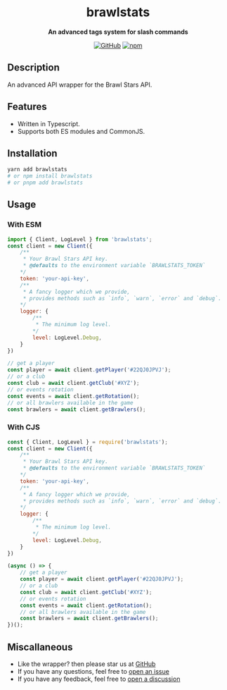 <div align="center">

# brawlstats

**An advanced tags system for slash commands**

[![GitHub](https://img.shields.io/github/license/specteralabs/brawlstats)](https://github.com/SpecteraLabs/brawlstats/blob/main/LICENSE.md)
[![npm](https://img.shields.io/npm/v/brawlstats?color=crimson&logo=npm&style=flat-square)](https://www.npmjs.com/package/brawlstats)
</div>

## Description
An advanced API wrapper for the Brawl Stars API.

## Features
- Written in Typescript.
- Supports both ES modules and CommonJS.

## Installation
```bash
yarn add brawlstats
# or npm install brawlstats
# or pnpm add brawlstats
```

## Usage
### With ESM
```js
import { Client, LogLevel } from 'brawlstats';
const client = new Client({
	/**
	 * Your Brawl Stars API key.
	 * @defaults to the environment variable `BRAWLSTATS_TOKEN`
	*/
	token: 'your-api-key',
	/**
	 * A fancy logger which we provide, 
	 * provides methods such as `info`, `warn`, `error` and `debug`.
	*/
	logger: {
		/**
		 * The minimum log level.
		*/
		level: LogLevel.Debug,
	}
})

// get a player
const player = await client.getPlayer('#22QJ0JPVJ');
// or a club
const club = await client.getClub('#XYZ');
// or events rotation
const events = await client.getRotation();
// or all brawlers available in the game
const brawlers = await client.getBrawlers();
```

### With CJS
```js
const { Client, LogLevel } = require('brawlstats');
const client = new Client({
	/**
	 * Your Brawl Stars API key.
	 * @defaults to the environment variable `BRAWLSTATS_TOKEN`
	*/
	token: 'your-api-key',
	/**
	 * A fancy logger which we provide, 
	 * provides methods such as `info`, `warn`, `error` and `debug`.
	*/
	logger: {
		/**
		 * The minimum log level.
		*/
		level: LogLevel.Debug,
	}
})

(async () => {
	// get a player
	const player = await client.getPlayer('#22QJ0JPVJ');
	// or a club
	const club = await client.getClub('#XYZ');
	// or events rotation
	const events = await client.getRotation();
	// or all brawlers available in the game
	const brawlers = await client.getBrawlers();
})();
```

## Miscallaneous
* Like the wrapper? then please star us at [GitHub](https://github.com/SpecteraLabs/brawlstats)
* If you have any questions, feel free to [open an issue](https://github.com/SpecteraLabs/brawlstats/issues)
* If you have any feedback, feel free to [open a discussion](https://github.com/SpecteraLabs/brawlstats/discussions/new?category=ideas)